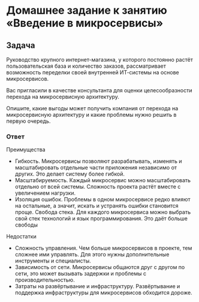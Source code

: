 # Домашнее задание к занятию «Введение в микросервисы»

## Задача

Руководство крупного интернет-магазина, у которого постоянно растёт пользовательская база и количество заказов, рассматривает возможность переделки своей внутренней   ИТ-системы на основе микросервисов. 

Вас пригласили в качестве консультанта для оценки целесообразности перехода на микросервисную архитектуру. 

Опишите, какие выгоды может получить компания от перехода на микросервисную архитектуру и какие проблемы нужно решить в первую очередь.

### Ответ

Преимущества

- Гибкость. Микросервисы позволяют разрабатывать, изменять и масштабировать отдельные части приложения независимо от других. Это делает систему более гибкой.
- Масштабируемость. Каждый микросервис можно масштабировать отдельно от всей системы. Сложность проекта растёт вместе с увеличением нагрузки.
- Изоляция ошибок. Проблемы в одном микросервисе редко влияют на остальные, а значит, искать и устранять ошибки становится проще.
Свобода стека. Для каждого микросервиса можно выбрать свой стек технологий и язык программирования. Это даёт больше свободы

Недостатки

- Сложность управления. Чем больше микросервисов в проекте, тем сложнее ими управлять. Для этого нужны дополнительные инструменты и специалисты.
- Зависимость от сети. Микросервисы общаются друг с другом по сети, это может вызывать задержки и проблемы с производительностью.
- Затраты на развёртывание и инфраструктуру. Развёртывание и поддержка инфраструктуры для микросервисов обходится дороже.
